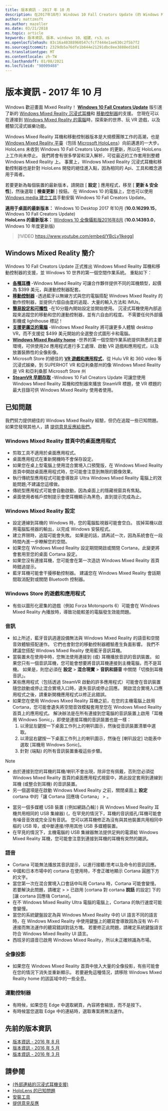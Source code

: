 ```yaml
---
title: 版本資訊 - 2017 年 10 月
description: 在2017年10月) Windows 10 Fall Creators Update (的 Windows Mixed Reality 版本資訊。
author: mattzmsft
ms.author: mazeller
ms.date: 03/21/2018
ms.topic: article
keywords: 版本資訊、版本、windows 10、組建、rs3、os
ms.openlocfilehash: 83c16a40388960547cfcf7444e1ae630c2f5b7f2
ms.sourcegitcommit: 2329db5a76dfe1b844e21291dbc8ee3888ed1b81
ms.translationtype: MT
ms.contentlocale: zh-TW
ms.lasthandoff: 01/08/2021
ms.locfileid: "98009488"
---
```

# <a name="release-notes---october-2017"></a>版本資訊 - 2017 年 10 月

Windows 歡迎畫面 Mixed Reality！ **[Windows 10 Fall Creators Update](https://blogs.windows.com/windowsexperience/2017/10/17/whats-new-windows-10-fall-creators-update/)** 版引進了新的 [Windows Mixed Reality 沉浸式耳機](https://docs.microsoft.com/windows/mixed-reality/discover/immersive-headset-hardware-details)和 [移動控制器](https://docs.microsoft.com/windows/mixed-reality/design/motion-controllers)的支援。 您現在可以在連接到 [Windows Mixed Reality 的電腦](https://docs.microsoft.com/windows/mixed-reality/enthusiast-guide/windows-mixed-reality-minimum-pc-hardware-compatibility-guidelines)時，探索新的世界、玩 VR 遊戲，以及體驗沉浸式娛樂功能。

Windows Mixed Reality 耳機和移動控制器版本是大規模團隊工作的高潮，也是 [Windows Mixed Reality 平臺](https://docs.microsoft.com/windows/mixed-reality/discover/mixed-reality)（包括 [Microsoft HoloLens](https://docs.microsoft.com/windows/mixed-reality/hololens-hardware-details)）向前邁進的一大步。 HoloLens 未收到 Windows 10 Fall Creators Update 的更新，所以在 HoloLens 上工作尚未停止。 我們將會有很多學習和深入解析，可從最近的工作套用到整體 Windows Mixed Reality 上。 事實上，Windows Mixed Reality 沉浸式耳機和移動控制器也是針對 HoloLens 開發的絕佳進入點，因為相同的 Api、工具和概念適用于兩者。

若要更新為每個裝置的最新版本，請開啟 [ **設定** ] 應用程式，移至 [ **更新 & 安全性**]，然後選取 [ **檢查更新** ] 按鈕。 在 Windows 10 的電腦上，您也可以使用 [Windows media 建立工具](https://www.microsoft.com/software-download/windows10)手動安裝 Windows 10 Fall Creators Update。

 **適用于桌面的最新版本：** Windows 10 Desktop 2017 年10月 (**10.0.16299.15**，Windows 10 Fall Creators Update) <br>
 **HoloLens 的最新版本：** [Windows 10 全像攝影版2016年8月](release-notes-august-2016.md) (**10.0.14393.0**，Windows 10 年度更新版) 

>[!VIDEO https://www.youtube.com/embed/YBcLy1lkegg]

## <a name="introducing-windows-mixed-reality"></a>Windows Mixed Reality 簡介

Windows 10 Fall Creators Update 正式推出 Windows Mixed Reality 耳機和移動控制器的支援，並 Windows 10 世界的第一個空間作業系統。 重點如下：
* **[各種耳機](https://blogs.windows.com/windowsexperience/2017/10/03/how-to-pre-order-your-windows-mixed-reality-headset/)** -Windows Mixed Reality 可讓合作夥伴提供不同的耳機類型，起價為 $399 美元，與運動控制器配套。
* **[移動控制器](https://docs.microsoft.com/windows/mixed-reality/design/motion-controllers)** -透過藍牙以無線方式與您的電腦搭配 Windows Mixed Reality 的動作控制器，並提供六個自由度的追蹤、大量的輸入方法和 IMUs。
* **[簡易設定和可攜性](https://docs.microsoft.com/windows/mixed-reality/enthusiast-guide/recommended-adapters-for-windows-mixed-reality-capable-pcs)** -在10分鐘內開始設定並開始使用。 沉浸式耳機使用內部追蹤來追蹤您的移動和您的運動控制器，並有六自由的程度。 不需要任何外部攝影機或 lighthouse 標記！
* **[支援更廣泛的電腦](https://docs.microsoft.com/windows/mixed-reality/enthusiast-guide/windows-mixed-reality-minimum-pc-hardware-compatibility-guidelines)** -Windows Mixed Reality 將可讓更多人體驗 desktop VR，而不支援從 $499 美元開始的全選整合式圖形卡和電腦。
* **[Windows Mixed Reality home](https://docs.microsoft.com/windows/mixed-reality/discover/navigating-the-windows-mixed-reality-home)** -世界的第一個空間作業系統提供熟悉的主要環境，可供使用2d 應用程式進行多工處理、啟動 VR 遊戲和應用程式，以及放置裝飾性的全像影像。
* Microsoft Store 的絕佳的 **[VR 遊戲和應用程式](https://www.microsoft.com/store/collections/MR-All-ImmersiveContent/)**，從 Hulu VR 和 360 video 等沉浸式娛樂，到 SUPERHOT VR 和亞利桑那州的像 Windows Mixed Reality 是 VR 和亞利桑那 Microsoft Store 州
* **[SteamVR 早期存取](https://docs.microsoft.com/windows/mixed-reality/enthusiast-guide/using-steamvr-with-windows-mixed-reality)** -Windows 10 Fall Creators Update 可讓您使用 Windows Mixed Reality 耳機和控制器來播放 SteamVR 標題，使 VR 標題的最大目錄可供 Windows Mixed Reality 使用者使用。

## <a name="known-issues"></a>已知問題

我們努力提供絕佳的 Windows Mixed Reality 經驗，但仍在追蹤一些已知問題。 如果您發現其他人，請 [提供意見反應給我們](https://docs.microsoft.com/windows/mixed-reality/give-us-feedback)。

### <a name="desktop-app-in-the-windows-mixed-reality-home"></a>Windows Mixed Reality 首頁中的桌面應用程式
* 剪取工具不適用於桌面應用程式。
* 桌面應用程式在重新開機時不會保存設定。
* 如果您在桌上型電腦上使用混合實境入口預覽版，在 Windows Mixed Reality 首頁中開啟桌面應用程式時，您可能會注意到無限的鏡像效果。 
* 執行傳統型應用程式可能會導致非 Ultra Windows Mixed Reality 電腦上的效能問題;不建議您這樣做。  
* 傳統型應用程式可能會自動啟動，因為桌面上的隱藏視窗具有焦點。 
* 桌面使用者帳戶控制提示會使耳機顯示為黑色，直到提示完成為止。

### <a name="windows-mixed-reality-setup"></a>Windows Mixed Reality 設定
* 設定連線到耳機的 Windows 時，您的電腦監視器可能會空白。 拔掉耳機以啟用電腦監視器的輸出，以完成 Windows 安裝程式。
* 建立界限時，追蹤可能會失敗。 如果是的話，請再試一次，因為系統會在一段時間內進一步瞭解您的空間。
* 如果您在 Windows Mixed Reality 設定期間開啟或關閉 Cortana，此變更將會套用至您的桌面 Cortana 設定。
* 如果您沒有連接耳機，您可能會在第一次造訪 Windows Mixed Reality 首頁時錯過提示。
* 藍牙耳機可能會干擾移動控制器。 建議您在 Windows Mixed Reality 會話期間取消配對或關閉 Bluetooth 控制器。

### <a name="games-and-apps-from-windows-store"></a>Windows Store 的遊戲和應用程式
* 有些以圖形化密集的遊戲（例如 Forza Motorsports 6）可能會在 Windows Mixed Reality 內播放時，導致功能較差的電腦發生效能問題。

### <a name="audio"></a>音訊
* 如上所述，藍牙音訊週邊設備無法與 Windows Mixed Reality 的語音和空間音效體驗搭配運作。 它們也會對您的移動控制器體驗產生負面影響。 我們不建議您搭配 Windows Mixed Reality 使用藍牙音訊耳機。
* 當裝置未在使用中時，您無法使用連接到 (或) 耳機播放音訊的音訊裝置。 如果您只有一個音訊耳機，您可能會想要將音訊耳機連接到主機電腦，而不是耳機。 如果是，則您必須在 **設定**  >  **混合現實**  >  **音訊和語音** 中關閉「切換到耳機音訊」。
* 某些應用程式（包括透過 SteamVR 啟動的許多應用程式）可能會在音訊裝置隨您啟動或停止混合實境入口時，遺失音訊或停止回應。 開啟混合實境入口應用程式之後，請重新開機應用程式以修正此錯誤。
* 如果您在使用 Windows Mixed Reality 耳機之前，在您的主機電腦上啟用 Cortana，您可能會遺失將空間音效模擬套用至您在 Windows Mixed Reality 首頁上的應用程式。 解決辦法是在所有連接到您電腦的音訊裝置上啟用「耳機用 Windows Sonic」，即使是連接耳機的音訊裝置也是一樣：
   1. 以滑鼠左鍵按一下桌面工作列上的喇叭圖示，然後從音訊裝置清單中選取。
   2. 以滑鼠右鍵按一下桌面工作列上的喇叭圖示，然後在 [喇叭設定] 功能表中選取 [耳機用 Windows Sonic]。
   3. 針對 (端點) 的所有音訊裝置重複這些步驟。
>[!NOTE]
> - 由於連接到您的耳機的耳機/喇叭不會出現，除非您有佩戴，否則您必須從 Windows Mixed Reality 首頁的桌面應用程式視窗中，將此設定套用到連線到耳機 (或整合到耳機) 的音訊裝置。
> - 另一個選項是在啟動 Windows Mixed Reality 之前，關閉桌面上 **設定** cortana 中的「讓 Cortana 回應嗨 Cortana」  >   。

* 當另一個多媒體 USB 裝置 (（例如網路凸輪）) 與 Windows Mixed Reality 耳機共用相同的 USB 集線器)  (，在罕見的情況下，耳機的音訊插孔/耳機可能會有噪音音效或完全沒有音訊。 您可以將耳機修正為沒有與其他裝置共用相同中樞的 USB 埠，或中斷連接/停用其他 USB 多媒體裝置。
* 在罕見的情況下，主機電腦的 USB 集線器無法提供足夠的電源給 Windows Mixed Reality 耳機，您可能會注意到連接到耳機的耳機有突然的雜訊。

### <a name="speech"></a>語音
* Cortana 可能無法播放其音訊提示，以進行接聽/思考以及命令的音訊回應。
* 中國和日本市場中的 cortana 在使用時，不會正確地顯示 Cortana 圓圈下方的文字。
* 當您第一次在混合實境入口會話中叫用 Cortana 時，Cortana 可能會變慢。 若要解決此問題，請確定  >    >  已啟用 [cortana 對 cortana **說話** 的設定] 下的 [讓 cortana 回應嗨 Cortana]。
* 在不 Windows Mixed Reality Ultra 電腦的電腦上，Cortana 的執行速度可能會變慢。
* 當您的系統鍵盤設定為與 Windows Mixed Reality 中的 UI 語言不同的語言時，在 Windows Mixed Reality 中使用鍵盤上的聽寫會導致因為沒有 Wi-Fi 連接而無法運作的聽寫錯誤對話方塊。 若要修正此問題，請確定系統鍵盤語言符合 Windows Mixed Reality UI 語言。
* 西班牙的語音已啟用 Windows Mixed Reality，所以未正確辨識為市場。

### <a name="holograms"></a>全像投影
* 如果您在 Windows Mixed Reality 首頁中放入大量的全像投影，有些可能會在您的情況下消失並重新顯示。 若要避免這種情況，請移除 Windows Mixed Reality home 的該區域中的一些全息。

### <a name="motion-controllers"></a>運動控制器
* 有時候，如果您在 Edge 中選取網頁，內容將會縮放，而不是按下。
* 有時候當您選取 Edge 中的連結時，選取專案將無法運作。

## <a name="prior-release-notes"></a>先前的版本資訊
* [版本資訊 - 2016 年 8 月](release-notes-august-2016.md)
* [版本資訊 - 2016 年 5 月](release-notes-may-2016.md)
* [版本資訊 - 2016 年 3 月](release-notes-march-2016.md)

## <a name="see-also"></a>請參閱
* [ (外部連結的沉浸式耳機支援) ](https://docs.microsoft.com/windows/mixed-reality/enthusiast-guide/troubleshooting-windows-mixed-reality)
* [HoloLens 的已知問題](https://docs.microsoft.com/windows/mixed-reality/hololens-known-issues)
* [安裝工具](https://docs.microsoft.com/windows/mixed-reality/develop/install-the-tools)
* [提供意見反應](https://docs.microsoft.com/windows/mixed-reality/give-us-feedback)
